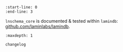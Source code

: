 ```{include} ../README.md
:start-line: 0
:end-line: 3
```

`lnschema_core` is documented & tested within `lamindb`: [github.com/laminlabs/lamindb](https://github.com/laminlabs/lamindb).

```{toctree}
:maxdepth: 1

changelog
```
